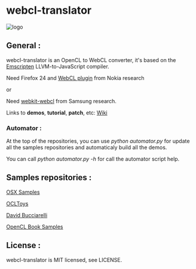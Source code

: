 webcl-translator
================

![logo](http://wolfviking0.github.io/webcl-translator/images/webcl.png)

General :
---------

webcl-translator is an OpenCL to WebCL converter, it's based on the [Emscripten](https://github.com/kripken/emscripten) LLVM-to-JavaScript compiler.

Need Firefox 24 and [WebCL plugin](http://webcl.nokiaresearch.com) from Nokia research

or

Need [webkit-webcl](https://github.com/SRA-SiliconValley/webkit-webcl) from Samsung research.

Links to **demos**, **tutorial**, **patch**, etc: [Wiki](https://github.com/wolfviking0/webcl-translator/wiki)

### Automator :

At the top of the repositories, you can use _python automator.py_ for update all the samples repositories and automaticaly build all the demos.

You can call _python automator.py -h_ for call the automator script help.

Samples repositories :
----------------------

[OSX Samples](https://github.com/wolfviking0/webcl-osx-sample)

[OCLToys](https://github.com/wolfviking0/webcl-ocltoys)

[David Bucciarelli](https://github.com/wolfviking0/webcl-davibu)

[OpenCL Book Samples](https://github.com/wolfviking0/webcl-book-samples)

License :
---------

webcl-translator is MIT licensed, see LICENSE.
